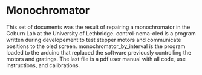 # Monochromator
This set of documents was the result of repairing a monochromator in the Coburn Lab at the University of Lethbridge. 
control-nema-oled is a program written during developement to test stepper motors and communicate positions to the oled screen. 
monochromator_by_interval is the program loaded to the arduino that replaced the software previously controlling the motors and gratings.
The last file is a pdf user manual with all code, use instructions, and calibrations.

